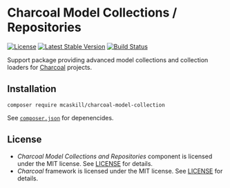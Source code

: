 Charcoal Model Collections / Repositories
=========================================

[![License][badge-license]][charcoal-model-collection]
[![Latest Stable Version][badge-version]][charcoal-model-collection]
[![Build Status][badge-travis]][dev-travis]

Support package providing advanced model collections and collection loaders for [Charcoal][charcoal-core] projects.



## Installation

```shell
composer require mcaskill/charcoal-model-collection
```

See [`composer.json`](composer.json) for depenencides.



## License

-   _Charcoal Model Collections and Repositories_ component is licensed under the MIT license. See [LICENSE](LICENSE) for details.
-   _Charcoal_ framework is licensed under the MIT license. See [LICENSE][license-charcoal] for details.



[charcoal-model-collection]:    https://packagist.org/packages/mcaskill/charcoal-model-collection
[charcoal-cache]:               https://packagist.org/packages/locomotivemtl/charcoal-cache
[charcoal-core]:                https://packagist.org/packages/locomotivemtl/charcoal-core
[charcoal-model-loader]:        https://github.com/locomotivemtl/charcoal-core/blob/master/src/Charcoal/Model/Service/ModelLoader.php
[charcoal-source-interface]:    https://github.com/locomotivemtl/charcoal-core/blob/master/src/Charcoal/Source/SourceInterface.php
[license-charcoal]:             https://github.com/locomotivemtl/charcoal-core/blob/master/LICENSE
[mysql-function-found-rows]:    https://dev.mysql.com/doc/refman/5.7/en/information-functions.html#function_found-rows
[php-syntax-generators]:        https://www.php.net/manual/en/language.generators.overview.php
[php-class-generator]:          https://php.net/class.Generator
[php-class-iterator-aggregate]: https://php.net/class.IteratorAggregate

[dev-travis]:         https://travis-ci.org/mcaskill/charcoal-model-collection
[badge-license]:      https://img.shields.io/packagist/l/mcaskill/charcoal-model-collection.svg?style=flat-square
[badge-version]:      https://img.shields.io/packagist/v/mcaskill/charcoal-model-collection.svg?style=flat-square
[badge-travis]:       https://img.shields.io/travis/mcaskill/charcoal-model-collection.svg?style=flat-square

